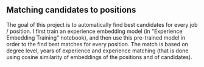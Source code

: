 ## Matching candidates to positions ##
The goal of this project is to automatically find best candidates for every job / position.
I first train an experience embedding model (in "Experience Embedding Training" notebook), and then use this pre-trained model in order to the find best matches for every position.
The match is based on degree level, years of experience and experience matching (that is done using cosine similarity of embeddings of the positions and of candidates).
